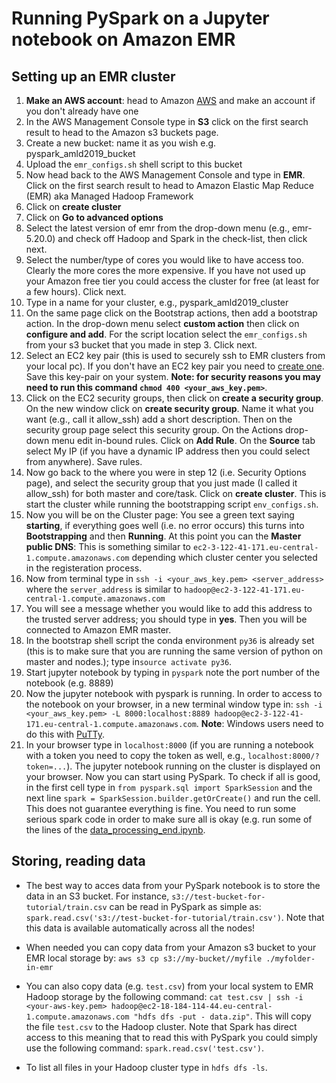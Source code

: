 # Running PySpark on a Jupyter notebook on Amazon EMR

## Setting up an EMR cluster

1. **Make an AWS account**: head to Amazon [AWS](https://aws.amazon.com/) and make an account if you don't already have one
2. In the AWS Management Console type in **S3** click on the first search result to head to the Amazon s3 buckets page. 
3. Create a new bucket: name it as you wish e.g. pyspark_amld2019_bucket
4. Upload the `emr_configs.sh` shell script to this bucket
5. Now head back to the AWS Management Console and type in **EMR**. Click on the first search result to head to Amazon Elastic Map Reduce (EMR) aka Managed Hadoop Framework
6. Click on **create cluster** 
7. Click on **Go to advanced options**
8. Select the latest version of emr from the drop-down menu (e.g., emr-5.20.0) and check off Hadoop and Spark in the check-list, then click next. 
9. Select the number/type of cores you would like to have access too. Clearly the more cores the more expensive. If you have not used up your Amazon free tier you could access the cluster for free (at least for a few hours).  Click next. 
10. Type in a name for your cluster, e.g., pyspark_amld2019_cluster
11. On the same page click on the Bootstrap actions, then add a bootstrap action. In the drop-down menu select **custom action** then click on **configure and add**. For the script location select the `emr_configs.sh` from your s3 bucket that you made in step 3. Click next. 
12. Select an EC2 key pair (this is used to securely ssh to EMR clusters from your local pc). If you don't have an EC2 key pair you need to [create one](https://docs.aws.amazon.com/AWSEC2/latest/UserGuide/ec2-key-pairs.html#having-ec2-create-your-key-pair). Save this key-pair on your system. **Note: for security reasons you may need to run this command `chmod 400 <your_aws_key.pem>`**. 
13. Click on the EC2 security groups, then click on **create a security group**. On the new window click on **create security group**. Name it what you want (e.g., call it allow_ssh) add a short description. Then on the security group page select this security group.  On the Actions drop-down menu edit in-bound rules. Click on **Add Rule**. On the **Source** tab select My IP (if you have a dynamic IP address then you could select from anywhere). Save rules.
14. Now go back to the where you were in step 12 (i.e. Security Options page), and select the security group that you just made (I called it allow_ssh) for both master and core/task. Click on **create cluster**. This is start the cluster while running the bootstrapping script `env_configs.sh`. 
15. Now you will be on the Cluster page: You see a green text saying **starting**, if everything goes well (i.e. no error occurs) this turns into **Bootstrapping** and then **Running**. At this point you can the **Master public DNS**: This is something similar to `ec2-3-122-41-171.eu-central-1.compute.amazonaws.com` depending which cluster center you selected in the registeration process. 
16. Now from terminal type in `ssh -i <your_aws_key.pem> <server_address>` where the `server_address` is similar to `hadoop@ec2-3-122-41-171.eu-central-1.compute.amazonaws.com`
17. You will see a message whether you would like to add this address to the trusted server address; you should type in **yes**. Then you will be connected to Amazon EMR master. 
18. In the bootstrap shell script the conda environment `py36` is already set (this is to make sure that you are running the same version of python on master and nodes.); type in`source activate py36`. 
19. Start jupyter notebook by typing in `pyspark` note the port number of the notebook (e.g. 8889)
20. Now the jupyter notebook with pyspark is running. In order to access to the notebook on your browser, in a new terminal window type in: `ssh -i <your_aws_key.pem> -L 8000:localhost:8889 hadoop@ec2-3-122-41-171.eu-central-1.compute.amazonaws.com`.  **Note**: Windows users need to do this with [PuTTy](https://www.putty.org/). 
21. In your browser type in `localhost:8000` (if you are running a notebook with a token you need to copy the token as well, e.g., `localhost:8000/?token=...`). The jupyter notebook running on the cluster is displayed on your browser. Now you can start using PySpark. To check if all is good, in the first cell type in `from pyspark.sql import SparkSession`  and the next line `spark = SparkSession.builder.getOrCreate()` and run the cell. This does not guarantee everything is fine. You need to run some serious spark code in order to make sure all is okay (e.g. run some of the lines of the [data_processing_end.ipynb](../src/local/data_processing_end.ipynb). 

## Storing, reading data

- The best way to acces data from your PySpark notebook is to store the data in an S3 bucket. For instance, `s3://test-bucket-for-tutorial/train.csv` can be read in PySpark as simple as: `spark.read.csv('s3://test-bucket-for-tutorial/train.csv')`. Note that this data is available automatically across all the nodes!
- When needed you can copy data from your Amazon s3 bucket to your EMR local storage by: `aws s3 cp s3://my-bucket//myfile ./myfolder-in-emr` 

- You can also copy data (e.g. `test.csv`) from your local system to EMR Hadoop storage by the following command: `cat test.csv | ssh -i <your-aws-key.pem> hadoop@ec2-18-184-114-44.eu-central-1.compute.amazonaws.com "hdfs dfs -put - data.zip"`. This will copy the file `test.csv` to the Hadoop cluster. Note that Spark has direct access to this meaning that to read this with PySpark you could simply use the following command: `spark.read.csv('test.csv')`.

- To list all files in your Hadoop cluster type in `hdfs dfs -ls`. 

